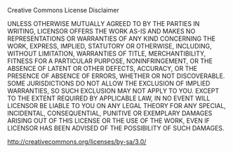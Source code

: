 Creative Commons License Disclaimer

UNLESS OTHERWISE MUTUALLY AGREED TO BY THE PARTIES IN WRITING, LICENSOR OFFERS THE WORK AS-IS AND MAKES NO REPRESENTATIONS 
OR WARRANTIES OF ANY KIND CONCERNING THE WORK, EXPRESS, IMPLIED, STATUTORY OR OTHERWISE, INCLUDING, WITHOUT LIMITATION, 
WARRANTIES OF TITLE, MERCHANTIBILITY, FITNESS FOR A PARTICULAR PURPOSE, NONINFRINGEMENT, OR THE ABSENCE OF LATENT OR OTHER 
DEFECTS, ACCURACY, OR THE PRESENCE OF ABSENCE OF ERRORS, WHETHER OR NOT DISCOVERABLE. SOME JURISDICTIONS DO NOT ALLOW THE 
EXCLUSION OF IMPLIED WARRANTIES, SO SUCH EXCLUSION MAY NOT APPLY TO YOU. EXCEPT TO THE EXTENT REQUIRED BY APPLICABLE LAW, 
IN NO EVENT WILL LICENSOR BE LIABLE TO YOU ON ANY LEGAL THEORY FOR ANY SPECIAL, INCIDENTAL, CONSEQUENTIAL, PUNITIVE OR 
EXEMPLARY DAMAGES ARISING OUT OF THIS LICENSE OR THE USE OF THE WORK, EVEN IF LICENSOR HAS BEEN ADVISED OF THE POSSIBILITY
OF SUCH DAMAGES.

http://creativecommons.org/licenses/by-sa/3.0/
